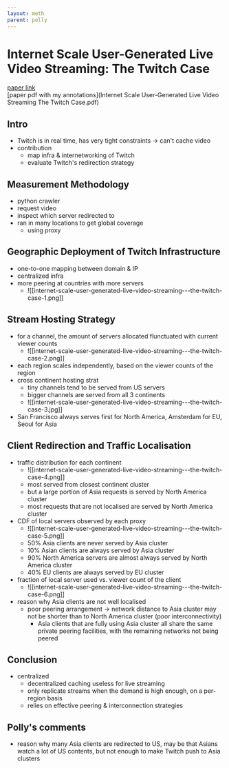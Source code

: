 ```yaml
---
layout: meth
parent: polly
---
```

# Internet Scale User-Generated Live Video Streaming: The Twitch Case

[paper link](https://www.dropbox.com/s/lepurjink70hdbb/PAM17.pdf)  
[paper pdf with my annotations](Internet Scale User-Generated Live Video Streaming The Twitch Case.pdf)

## Intro

- Twitch is in real time, has very tight constraints -> can't cache video
- contribution
	- map infra & internetworking of Twitch
	- evaluate Twitch's redirection strategy

## Measurement Methodology

- python crawler
- request video
- inspect which server redirected to
- ran in many locations to get global coverage
	- using proxy

## Geographic Deployment of Twitch Infrastructure

- one-to-one mapping between domain & IP
- centralized infra
- more peering at countries with more servers
	- ![[internet-scale-user-generated-live-video-streaming---the-twitch-case-1.png]]

## Stream Hosting Strategy

- for a channel, the amount of servers allocated flunctuated with current viewer counts
	- ![[internet-scale-user-generated-live-video-streaming---the-twitch-case-2.png]]
- each region scales independently, based on the viewer counts of the region
- cross continent hosting strat
	- tiny channels tend to be served from US servers
	- bigger channels are served from all 3 continents
	- ![[internet-scale-user-generated-live-video-streaming---the-twitch-case-3.jpg]]
- San Francisco always serves first for North America, Amsterdam for EU, Seoul for Asia

## Client Redirection and Traffic Localisation

- traffic distribution for each continent
	- ![[internet-scale-user-generated-live-video-streaming---the-twitch-case-4.png]]
	- most served from closest continent cluster
	- but a large portion of Asia requests is served by North America cluster
	- most requests that are not localised are served by North America cluster
- CDF of local servers observed by each proxy
	- ![[internet-scale-user-generated-live-video-streaming---the-twitch-case-5.png]]
	- 50% Asia clients are never served by Asia cluster
	- 10% Asian clients are always served by Asia cluster
	- 90% North America servers are almost always served by North America cluster
	- 40% EU clients are always served by EU cluster
- fraction of local server used vs. viewer count of the client
	- ![[internet-scale-user-generated-live-video-streaming---the-twitch-case-6.png]]
- reason why Asia clients are not well localised
	- poor peering arrangement -> network distance to Asia cluster may not be shorter than to North America cluster (poor interconnectivity)
		- Asia clients that are fully using Asia cluster all share the same private peering facilities, with the remaining networks not being peered

## Conclusion

- centralized
	- decentralized caching useless for live streaming
	- only replicate streams when the demand is high enough, on a per-region basis
	- relies on effective peering & interconnection strategies

## Polly's comments

- reason why many Asia clients are redirected to US, may be that Asians watch a lot of US contents, but not enough to make Twitch push to Asia clusters